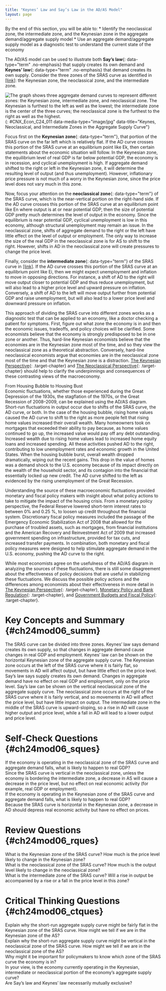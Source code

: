 ```yaml
---
title: "Keynes’ Law and Say’s Law in the AD/AS Model"
layout: page
---
```



<div data-type="abstract" markdown="1">
By the end of this section, you will be able to:
* Identify the neoclassical zone, the intermediate zone, and the Keynesian zone in the aggregate demand/aggregate supply model
* Use an aggregate demand/aggregate supply model as a diagnostic test to understand the current state of the economy

</div>

The AD/AS model can be used to illustrate both **Say’s law**{: data-type="term" .no-emphasis} that supply creates its own demand and **Keynes’ law**{: data-type="term" .no-emphasis} that demand creates its own supply. Consider the three zones of the SRAS curve as identified in [\[link\]](#CNX_Econ_C24_011)\: the Keynesian zone, the neoclassical zone, and the intermediate zone.

![The graph shows three aggregate demand curves to represent different zones: the Keynesian zone, intermediate zone, and neoclassical zone. The Keynesian is furthest to the left as well as the lowest; the intermediate zone is the center of the three curves; the neoclassical zone is the furthest to the right as well as the highest.](../resources/CNX_Econ_C24_011.jpg "Near the equilibrium Ek, in the Keynesian zone at the far left of the SRAS curve, small shifts in AD, either to the right or the left, will affect the output level Yk, but will not much affect the price level. In the Keynesian zone, AD largely determines the quantity of output. Near the equilibrium En, in the neoclassical zone at the far right of the SRAS curve, small shifts in AD, either to the right or the left, will have relatively little effect on the output level Yn, but instead will have a greater effect on the price level. In the neoclassical zone, the near-vertical SRAS curve close to the level of potential GDP largely determines the quantity of output. In the intermediate zone around equilibrium Ei, movement in AD to the right will increase both the output level and the price level, while a movement in AD to the left would decrease both the output level and the price level."){: #CNX_Econ_C24_011 data-media-type="image/jpg" data-title="Keynes, Neoclassical, and Intermediate Zones in the Aggregate Supply Curve"}

Focus first on the **Keynesian zone**{: data-type="term"}, that portion of the SRAS curve on the far left which is relatively flat. If the AD curve crosses this portion of the SRAS curve at an equilibrium point like Ek, then certain statements about the economic situation will follow. In the Keynesian zone, the equilibrium level of real GDP is far below potential GDP, the economy is in recession, and cyclical unemployment is high. If aggregate demand shifted to the right or left in the Keynesian zone, it will determine the resulting level of output (and thus unemployment). However, inflationary price pressure is not much of a worry in the Keynesian zone, since the price level does not vary much in this zone.

Now, focus your attention on the **neoclassical zone**{: data-type="term"} of the SRAS curve, which is the near-vertical portion on the right-hand side. If the AD curve crosses this portion of the SRAS curve at an equilibrium point like En where output is at or near potential GDP, then the size of potential GDP pretty much determines the level of output in the economy. Since the equilibrium is near potential GDP, cyclical unemployment is low in this economy, although structural unemployment may remain an issue. In the neoclassical zone, shifts of aggregate demand to the right or the left have little effect on the level of output or employment. The only way to increase the size of the real GDP in the neoclassical zone is for AS to shift to the right. However, shifts in AD in the neoclassical zone will create pressures to change the price level.

Finally, consider the **intermediate zone**{: data-type="term"} of the SRAS curve in [\[link\]](#CNX_Econ_C24_011). If the AD curve crosses this portion of the SRAS curve at an equilibrium point like Ei, then we might expect unemployment and inflation to move in opposing directions. For instance, a shift of AD to the right will move output closer to potential GDP and thus reduce unemployment, but will also lead to a higher price level and upward pressure on inflation. Conversely, a shift of AD to the left will move output further from potential GDP and raise unemployment, but will also lead to a lower price level and downward pressure on inflation.

This approach of dividing the SRAS curve into different zones works as a diagnostic test that can be applied to an economy, like a doctor checking a patient for symptoms. First, figure out what zone the economy is in and then the economic issues, tradeoffs, and policy choices will be clarified. Some economists believe that the economy is strongly predisposed to be in one zone or another. Thus, hard-line Keynesian economists believe that the economies are in the Keynesian zone most of the time, and so they view the neoclassical zone as a theoretical abstraction. Conversely, hard-line neoclassical economists argue that economies are in the neoclassical zone most of the time and that the Keynesian zone is a distraction. [The Keynesian Perspective](/m48749){: .target-chapter} and [The Neoclassical Perspective](/m48756){: .target-chapter} should help to clarify the underpinnings and consequences of these contrasting views of the macroeconomy.

<div data-type="note" id="ch24mod06_bring" class="economics bringhome" data-label="" markdown="1">
<div data-type="title">
From Housing Bubble to Housing Bust
</div>
Economic fluctuations, whether those experienced during the Great Depression of the 1930s, the stagflation of the 1970s, or the Great Recession of 2008–2009, can be explained using the AD/AS diagram. Short-run fluctuations in output occur due to shifts of the SRAS curve, the AD curve, or both. In the case of the housing bubble, rising home values caused the AD curve to shift to the right as more people felt that rising home values increased their overall wealth. Many homeowners took on mortgages that exceeded their ability to pay because, as home values continued to go up, the increased value would pay off any debt outstanding. Increased wealth due to rising home values lead to increased home equity loans and increased spending. All these activities pushed AD to the right, contributing to low unemployment rates and economic growth in the United States. When the housing bubble burst, overall wealth dropped dramatically, wiping out the recent gains. This drop in the value of homes was a demand shock to the U.S. economy because of its impact directly on the wealth of the household sector, and its contagion into the financial that essentially locked up new credit. The AD curve shifted to the left as evidenced by the rising unemployment of the Great Recession.

Understanding the source of these macroeconomic fluctuations provided monetary and fiscal policy makers with insight about what policy actions to take to mitigate the impact of the housing crisis. From a monetary policy perspective, the Federal Reserve lowered short-term interest rates to between 0% and 0.25 %, to loosen up credit throughout the financial system. Discretionary fiscal policy measures included the passage of the Emergency Economic Stabilization Act of 2008 that allowed for the purchase of troubled assets, such as mortgages, from financial institutions and the American Recovery and Reinvestment Act of 2009 that increased government spending on infrastructure, provided for tax cuts, and increased transfer payments. In combination, both monetary and fiscal policy measures were designed to help stimulate aggregate demand in the U.S. economy, pushing the AD curve to the right.

While most economists agree on the usefulness of the AD/AS diagram in analyzing the sources of these fluctuations, there is still some disagreement about the effectiveness of policy decisions that are useful in stabilizing these fluctuations. We discuss the possible policy actions and the differences among economists about their effectiveness in more detail in [The Keynesian Perspective](/m48749){: .target-chapter}, [Monetary Policy and Bank Regulation](/m48768){: .target-chapter}, and [Government Budgets and Fiscal Policy](/m48791){: .target-chapter}.

</div>

# Key Concepts and Summary   {#ch24mod06_summ}

The SRAS curve can be divided into three zones. Keynes’ law says demand creates its own supply, so that changes in aggregate demand cause changes in real GDP and employment. Keynes’ law can be shown on the horizontal Keynesian zone of the aggregate supply curve. The Keynesian zone occurs at the left of the SRAS curve where it is fairly flat, so movements in AD will affect output, but have little effect on the price level. Say’s law says supply creates its own demand. Changes in aggregate demand have no effect on real GDP and employment, only on the price level. Say’s law can be shown on the vertical neoclassical zone of the aggregate supply curve. The neoclassical zone occurs at the right of the SRAS curve where it is fairly vertical, and so movements in AD will affect the price level, but have little impact on output. The intermediate zone in the middle of the SRAS curve is upward-sloping, so a rise in AD will cause higher output and price level, while a fall in AD will lead to a lower output and price level.

# Self-Check Questions   {#ch24mod06_sques}

<div data-type="exercise" id="ch24mod06_sques01">
<div data-type="problem" id="ch24mod06_squesp01" markdown="1">
If the economy is operating in the neoclassical zone of the SRAS curve and aggregate demand falls, what is likely to happen to real GDP?

</div>
<div data-type="solution" id="ch24mod06_sques01s" markdown="1">
Since the SRAS curve is vertical in the neoclassical zone, unless the economy is bordering the intermediate zone, a decrease in AS will cause a decrease in the price level, but no effect on real economic activity (for example, real GDP or employment).

</div>
</div>

<div data-type="exercise" id="ch24mod06_sques02">
<div data-type="problem" id="ch24mod06_squesp02" markdown="1">
If the economy is operating in the Keynesian zone of the SRAS curve and aggregate demand falls, what is likely to happen to real GDP?

</div>
<div data-type="solution" id="ch24mod06_sques02s" markdown="1">
Because the SRAS curve is horizontal in the Keynesian zone, a decrease in AD should depress real economic activity but have no effect on prices.

</div>
</div>

# Review Questions   {#ch24mod06_rques}

<div data-type="exercise" id="ch24mod06_rques01">
<div data-type="problem" id="ch24mod06_rquesp01" markdown="1">
What is the Keynesian zone of the SRAS curve? How much is the price level likely to change in the Keynesian zone?

</div>
</div>

<div data-type="exercise" id="ch24mod06_rques02">
<div data-type="problem" id="ch24mod06_rquesp02" markdown="1">
What is the neoclassical zone of the SRAS curve? How much is the output level likely to change in the neoclassical zone?

</div>
</div>

<div data-type="exercise" id="ch24mod06_rques03">
<div data-type="problem" id="ch24mod06_rquesp03" markdown="1">
What is the intermediate zone of the SRAS curve? Will a rise in output be accompanied by a rise or a fall in the price level in this zone?

</div>
</div>

# Critical Thinking Questions   {#ch24mod06_ctques}

<div data-type="exercise" id="ch24mod06_ctques01">
<div data-type="problem" id="ch24mod06_ctquesp01" markdown="1">
Explain why the short-run aggregate supply curve might be fairly flat in the Keynesian zone of the SRAS curve. How might we tell if we are in the Keynesian zone of the AS?

</div>
</div>

<div data-type="exercise" id="ch24mod06_ctques02">
<div data-type="problem" id="ch24mod06_ctquesp02" markdown="1">
Explain why the short-run aggregate supply curve might be vertical in the neoclassical zone of the SRAS curve. How might we tell if we are in the neoclassical zone of the AS?

</div>
</div>

<div data-type="exercise" id="ch24mod06_ctques03">
<div data-type="problem" id="ch24mod06_ctquesp03" markdown="1">
Why might it be important for policymakers to know which zone of the SRAS curve the economy is in?

</div>
</div>

<div data-type="exercise" id="ch24mod06_ctques04">
<div data-type="problem" id="ch24mod06_ctquesp04" markdown="1">
In your view, is the economy currently operating in the Keynesian, intermediate or neoclassical portion of the economy’s aggregate supply curve?

</div>
</div>

<div data-type="exercise" id="ch24mod06_ctques05">
<div data-type="problem" id="ch24mod06_ctquesp05" markdown="1">
Are Say’s law and Keynes’ law necessarily mutually exclusive?

</div>
</div>

